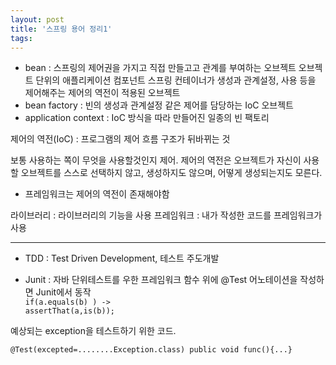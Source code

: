```yaml
---
layout: post
title: '스프링 용어 정리1'
tags: 
---
```



* bean : 스프링의 제어권을 가지고 직접 만들고고 관계를 부여하는 오브젝트
		오브젝트 단위의 애플리케이션 컴포넌트
		스프링 컨테이너가 생성과 관계설정, 사용 등을 제어해주는 제어의 역전이 적용된 오브젝트
* bean factory : 빈의 생성과 관계설정 같은 제어를 담당하는 IoC 오브젝트
* application context : IoC 방식을 따라 만들어진 일종의 빈 팩토리


제어의 역전(IoC) : 프로그램의 제어 흐름 구조가 뒤바뀌는 것

보통 사용하는 쪽이 무엇을 사용할것인지 제어.
제어의 역전은 오브젝트가 자신이 사용할 오브젝트를 스스로 선택하지 않고, 생성하지도 않으며, 어떻게 생성되는지도 모른다.

* 프레임워크는 제어의 역전이 존재해야함

라이브러리 : 라이브러리의 기능을 사용
프레임워크 : 내가 작성한 코드를 프레임워크가 사용

---

* TDD : Test Driven Development, 테스트 주도개발

* Junit : 자바 단위테스트를 우한 프레임워크
함수 위에 @Test 어노테이션을 작성하면 Junit에서 동작<br> 
<code>if(a.equals(b) ) -> assertThat(a,is(b));</code>

예상되는 exception을 테스트하기 위한 코드.<br>
<code>
@Test(excepted=........Exception.class)
public void func(){...}
</code>


